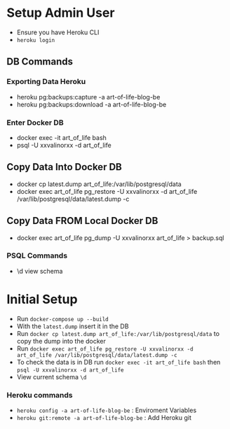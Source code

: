# Setup Admin User

- Ensure you have Heroku CLI
- `heroku login`

## DB Commands

### Exporting Data Heroku

- heroku pg:backups:capture -a art-of-life-blog-be
- heroku pg:backups:download -a art-of-life-blog-be

### Enter Docker DB

- docker exec -it art_of_life bash
- psql -U xxvalinorxx -d art_of_life

## Copy Data Into Docker DB

- docker cp latest.dump art_of_life:/var/lib/postgresql/data
- docker exec art_of_life pg_restore -U xxvalinorxx -d art_of_life /var/lib/postgresql/data/latest.dump -c

## Copy Data FROM Local Docker DB

- docker exec art_of_life pg_dump -U xxvalinorxx art_of_life > backup.sql

### PSQL Commands

- \d view schema

# Initial Setup

- Run `docker-compose up --build`
- With the `latest.dump` insert it in the DB
- Run `docker cp latest.dump art_of_life:/var/lib/postgresql/data` to copy the dump into the docker
- Run `docker exec art_of_life pg_restore -U xxvalinorxx -d art_of_life /var/lib/postgresql/data/latest.dump -c`
- To check the data is in DB run `docker exec -it art_of_life bash` then `psql -U xxvalinorxx -d art_of_life`
- View current schema `\d`

### Heroku commands

- `heroku config -a art-of-life-blog-be` : Enviroment Variables
- `heroku git:remote -a art-of-life-blog-be` : Add Heroku git
